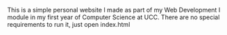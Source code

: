 This is a simple personal website I made as part of my Web Development I module in my first year of Computer Science at UCC. There are no special requirements to run it, just open index.html
